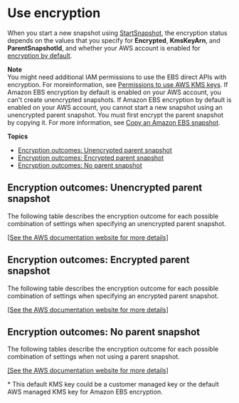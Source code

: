 # Use encryption<a name="ebsapis-using-encryption"></a>

When you start a new snapshot using [ StartSnapshot](https://docs.aws.amazon.com/ebs/latest/APIReference/API_StartSnapshot.html), the encryption status depends on the values that you specify for **Encrypted**, **KmsKeyArn**, and **ParentSnapshotId**, and whether your AWS account is enabled for [encryption by default](EBSEncryption.md#encryption-by-default)\.

**Note**  
You might need additional IAM permissions to use the EBS direct APIs with encryption\. For moreinformation, see [Permissions to use AWS KMS keys](ebsapi-permissions.md#ebsapi-kms-permissions)\.
If Amazon EBS encryption by default is enabled on your AWS account, you can't create unencrypted snapshots\.
If Amazon EBS encryption by default is enabled on your AWS account, you cannot start a new snapshot using an unencrypted parent snapshot\. You must first encrypt the parent snapshot by copying it\. For more information, see [Copy an Amazon EBS snapshot](ebs-copy-snapshot.md)\.

**Topics**
+ [Encryption outcomes: Unencrypted parent snapshot](#ebs-direct-api-unencr-outcomes-parent)
+ [Encryption outcomes: Encrypted parent snapshot](#ebs-direct-api-encr-outcomes-parent)
+ [Encryption outcomes: No parent snapshot](#ebs-direct-api-encr-outcomes-noparent)

## Encryption outcomes: Unencrypted parent snapshot<a name="ebs-direct-api-unencr-outcomes-parent"></a>

The following table describes the encryption outcome for each possible combination of settings when specifying an unencrypted parent snapshot\.

[\[See the AWS documentation website for more details\]](http://docs.aws.amazon.com/AWSEC2/latest/WindowsGuide/ebsapis-using-encryption.html)

## Encryption outcomes: Encrypted parent snapshot<a name="ebs-direct-api-encr-outcomes-parent"></a>

The following table describes the encryption outcome for each possible combination of settings when specifying an encrypted parent snapshot\.

[\[See the AWS documentation website for more details\]](http://docs.aws.amazon.com/AWSEC2/latest/WindowsGuide/ebsapis-using-encryption.html)

## Encryption outcomes: No parent snapshot<a name="ebs-direct-api-encr-outcomes-noparent"></a>

The following tables describe the encryption outcome for each possible combination of settings when not using a parent snapshot\.

[\[See the AWS documentation website for more details\]](http://docs.aws.amazon.com/AWSEC2/latest/WindowsGuide/ebsapis-using-encryption.html)

\* This default KMS key could be a customer managed key or the default AWS managed KMS key for Amazon EBS encryption\.